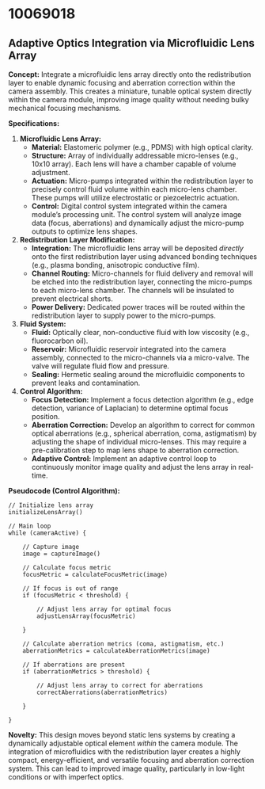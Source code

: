 # 10069018

## Adaptive Optics Integration via Microfluidic Lens Array

**Concept:** Integrate a microfluidic lens array directly onto the redistribution layer to enable dynamic focusing and aberration correction within the camera assembly. This creates a miniature, tunable optical system directly within the camera module, improving image quality without needing bulky mechanical focusing mechanisms.

**Specifications:**

1.  **Microfluidic Lens Array:**
    *   **Material:** Elastomeric polymer (e.g., PDMS) with high optical clarity.
    *   **Structure:** Array of individually addressable micro-lenses (e.g., 10x10 array). Each lens will have a chamber capable of volume adjustment.
    *   **Actuation:** Micro-pumps integrated within the redistribution layer to precisely control fluid volume within each micro-lens chamber.  These pumps will utilize electrostatic or piezoelectric actuation.
    *   **Control:**  Digital control system integrated within the camera module’s processing unit. The control system will analyze image data (focus, aberrations) and dynamically adjust the micro-pump outputs to optimize lens shapes.
2.  **Redistribution Layer Modification:**
    *   **Integration:**  The microfluidic lens array will be deposited *directly* onto the first redistribution layer using advanced bonding techniques (e.g., plasma bonding, anisotropic conductive film).
    *   **Channel Routing:**  Micro-channels for fluid delivery and removal will be etched into the redistribution layer, connecting the micro-pumps to each micro-lens chamber. The channels will be insulated to prevent electrical shorts.
    *   **Power Delivery:**  Dedicated power traces will be routed within the redistribution layer to supply power to the micro-pumps.
3.  **Fluid System:**
    *   **Fluid:**  Optically clear, non-conductive fluid with low viscosity (e.g., fluorocarbon oil).
    *   **Reservoir:**  Microfluidic reservoir integrated into the camera assembly, connected to the micro-channels via a micro-valve. The valve will regulate fluid flow and pressure.
    *   **Sealing:**  Hermetic sealing around the microfluidic components to prevent leaks and contamination.
4.  **Control Algorithm:**
    *   **Focus Detection:** Implement a focus detection algorithm (e.g., edge detection, variance of Laplacian) to determine optimal focus position.
    *   **Aberration Correction:**  Develop an algorithm to correct for common optical aberrations (e.g., spherical aberration, coma, astigmatism) by adjusting the shape of individual micro-lenses. This may require a pre-calibration step to map lens shape to aberration correction.
    *   **Adaptive Control:**  Implement an adaptive control loop to continuously monitor image quality and adjust the lens array in real-time.

**Pseudocode (Control Algorithm):**

```
// Initialize lens array
initializeLensArray()

// Main loop
while (cameraActive) {

    // Capture image
    image = captureImage()

    // Calculate focus metric
    focusMetric = calculateFocusMetric(image)

    // If focus is out of range
    if (focusMetric < threshold) {

        // Adjust lens array for optimal focus
        adjustLensArray(focusMetric)

    }

    // Calculate aberration metrics (coma, astigmatism, etc.)
    aberrationMetrics = calculateAberrationMetrics(image)

    // If aberrations are present
    if (aberrationMetrics > threshold) {

        // Adjust lens array to correct for aberrations
        correctAberrations(aberrationMetrics)

    }

}
```

**Novelty:** This design moves beyond static lens systems by creating a dynamically adjustable optical element *within* the camera module. The integration of microfluidics with the redistribution layer creates a highly compact, energy-efficient, and versatile focusing and aberration correction system. This can lead to improved image quality, particularly in low-light conditions or with imperfect optics.